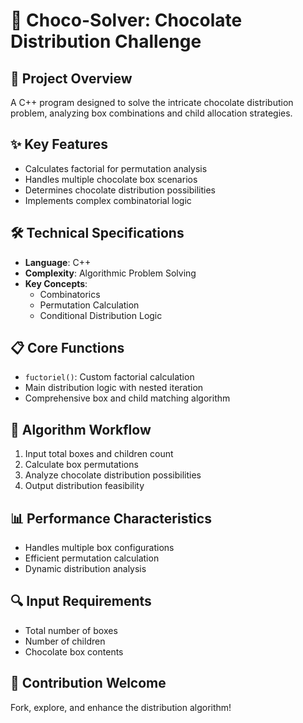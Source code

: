 # 🍫 Choco-Solver: Chocolate Distribution Challenge

## 🚀 Project Overview
A C++ program designed to solve the intricate chocolate distribution problem, analyzing box combinations and child allocation strategies.

## ✨ Key Features
- Calculates factorial for permutation analysis
- Handles multiple chocolate box scenarios
- Determines chocolate distribution possibilities
- Implements complex combinatorial logic

## 🛠 Technical Specifications
- **Language**: C++
- **Complexity**: Algorithmic Problem Solving
- **Key Concepts**: 
  - Combinatorics
  - Permutation Calculation
  - Conditional Distribution Logic

## 📋 Core Functions
- `fuctoriel()`: Custom factorial calculation
- Main distribution logic with nested iteration
- Comprehensive box and child matching algorithm

## 🧩 Algorithm Workflow
1. Input total boxes and children count
2. Calculate box permutations
3. Analyze chocolate distribution possibilities
4. Output distribution feasibility

## 📊 Performance Characteristics
- Handles multiple box configurations
- Efficient permutation calculation
- Dynamic distribution analysis

## 🔍 Input Requirements
- Total number of boxes
- Number of children
- Chocolate box contents

## 🤝 Contribution Welcome
Fork, explore, and enhance the distribution algorithm!
